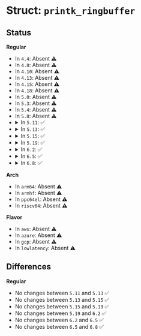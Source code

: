 # Struct: <code>printk_ringbuffer</code>

## Status
<b>Regular</b>
<ul>
<li>
In <code>4.4</code>: Absent ⚠️
</li>
<li>
In <code>4.8</code>: Absent ⚠️
</li>
<li>
In <code>4.10</code>: Absent ⚠️
</li>
<li>
In <code>4.13</code>: Absent ⚠️
</li>
<li>
In <code>4.15</code>: Absent ⚠️
</li>
<li>
In <code>4.18</code>: Absent ⚠️
</li>
<li>
In <code>5.0</code>: Absent ⚠️
</li>
<li>
In <code>5.3</code>: Absent ⚠️
</li>
<li>
In <code>5.4</code>: Absent ⚠️
</li>
<li>
In <code>5.8</code>: Absent ⚠️
</li>
<li>
<details>
<summary>In <code>5.11</code>: ✅</summary>

```c
struct printk_ringbuffer {
    struct prb_desc_ring desc_ring;
    struct prb_data_ring text_data_ring;
    atomic_long_t fail;
};
```
</details>
</li>
<li>
<details>
<summary>In <code>5.13</code>: ✅</summary>

```c
struct printk_ringbuffer {
    struct prb_desc_ring desc_ring;
    struct prb_data_ring text_data_ring;
    atomic_long_t fail;
};
```
</details>
</li>
<li>
<details>
<summary>In <code>5.15</code>: ✅</summary>

```c
struct printk_ringbuffer {
    struct prb_desc_ring desc_ring;
    struct prb_data_ring text_data_ring;
    atomic_long_t fail;
};
```
</details>
</li>
<li>
<details>
<summary>In <code>5.19</code>: ✅</summary>

```c
struct printk_ringbuffer {
    struct prb_desc_ring desc_ring;
    struct prb_data_ring text_data_ring;
    atomic_long_t fail;
};
```
</details>
</li>
<li>
<details>
<summary>In <code>6.2</code>: ✅</summary>

```c
struct printk_ringbuffer {
    struct prb_desc_ring desc_ring;
    struct prb_data_ring text_data_ring;
    atomic_long_t fail;
};
```
</details>
</li>
<li>
<details>
<summary>In <code>6.5</code>: ✅</summary>

```c
struct printk_ringbuffer {
    struct prb_desc_ring desc_ring;
    struct prb_data_ring text_data_ring;
    atomic_long_t fail;
};
```
</details>
</li>
<li>
<details>
<summary>In <code>6.8</code>: ✅</summary>

```c
struct printk_ringbuffer {
    struct prb_desc_ring desc_ring;
    struct prb_data_ring text_data_ring;
    atomic_long_t fail;
};
```
</details>
</li>
</ul>
<b>Arch</b>
<ul>
<li>
In <code>arm64</code>: Absent ⚠️
</li>
<li>
In <code>armhf</code>: Absent ⚠️
</li>
<li>
In <code>ppc64el</code>: Absent ⚠️
</li>
<li>
In <code>riscv64</code>: Absent ⚠️
</li>
</ul>
<b>Flavor</b>
<ul>
<li>
In <code>aws</code>: Absent ⚠️
</li>
<li>
In <code>azure</code>: Absent ⚠️
</li>
<li>
In <code>gcp</code>: Absent ⚠️
</li>
<li>
In <code>lowlatency</code>: Absent ⚠️
</li>
</ul>

## Differences
<b>Regular</b>
<ul>
<li>
No changes between <code>5.11</code> and <code>5.13</code> ✅
</li>
<li>
No changes between <code>5.13</code> and <code>5.15</code> ✅
</li>
<li>
No changes between <code>5.15</code> and <code>5.19</code> ✅
</li>
<li>
No changes between <code>5.19</code> and <code>6.2</code> ✅
</li>
<li>
No changes between <code>6.2</code> and <code>6.5</code> ✅
</li>
<li>
No changes between <code>6.5</code> and <code>6.8</code> ✅
</li>
</ul>
